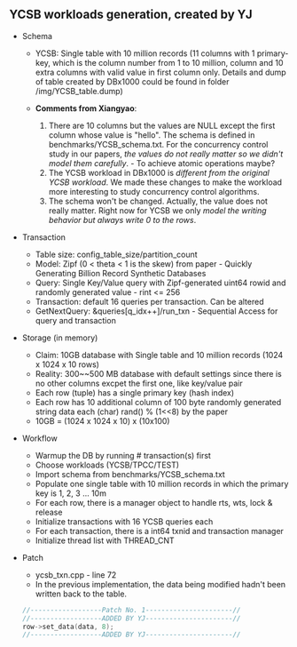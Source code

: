 YCSB workloads generation, created by YJ
----------------------------------------

- Schema

    * YCSB: Single table with 10 million records (11 columns with 1 primary-key, which is the column number from 1 to 10 million, column and 10 extra columns with valid value in first column only. Details and dump of table created by DBx1000 could be found in folder /img/YCSB_table.dump)

    * **Comments from Xiangyao**:
        1. There are 10 columns but the values are NULL except the first column whose value is "hello". The schema is defined in benchmarks/YCSB_schema.txt. For the concurrency control study in our papers, *the values do not really matter so we didn't model them carefully*. - To achieve atomic operations maybe?
        2. The YCSB workload in DBx1000 is *different from the original YCSB workload*. We made these changes to make the workload more interesting to study concurrency control algorithms.
        3. The schema won't be changed. Actually, the value does not really matter. Right now for YCSB we only *model the writing behavior but always write 0 to the rows*.


- Transaction
    - Table size: config_table_size/partition_count
    - Model: Zipf (0 < theta < 1 is the skew) from paper - Quickly Generating Billion Record Synthetic Databases
    - Query: Single Key/Value query with Zipf-generated uint64 rowid and randomly generated value - rint <= 256
    - Transaction: default 16 queries per transaction. Can be altered
    - GetNextQuery: &queries[q_idx++]/run_txn - Sequential Access for query and transaction

- Storage (in memory)
  
    - Claim: 10GB database with Single table and 10 million records (1024 x 1024 x 10 rows)
    - Reality: 300\~\~500 MB database with default settings since there is no other columns excpet the first one, like key/value pair
    - Each row (tuple) has a single primary key (hash index)
    - Each row has 10 additional column of 100 byte randomly generated string data each (char) rand() % (1<<8) by the paper
    - 10GB = (1024 x 1024 x 10) x (10x100)

- Workflow
    - Warmup the DB by running # transaction(s) first
    - Choose workloads (YCSB/TPCC/TEST)
    - Import schema from benchmarks/YCSB_schema.txt
    - Populate one single table with 10 million records in which the primary key is 1, 2, 3 ... 10m
    - For each row, there is a manager object to handle rts, wts, lock & release
    - Initialize transactions with 16 YCSB queries each
    - For each transaction, there is a int64 txnid and transaction manager
    - Initialize thread list with THREAD_CNT

- Patch
    - ycsb_txn.cpp - line 72
    - In the previous implementation, the data being modified hadn't been written back to the table.

    ~~~c++
    //------------------Patch No. 1----------------------//
    //------------------ADDED BY YJ----------------------//
    row->set_data(data, 8);
    //------------------ADDED BY YJ----------------------//
    ~~~